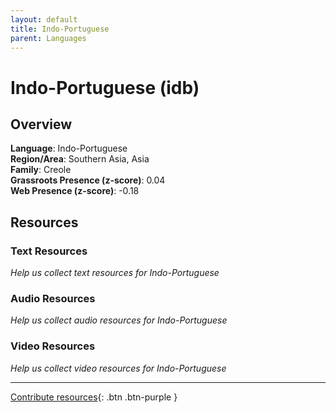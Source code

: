 ```yaml
---
layout: default
title: Indo-Portuguese
parent: Languages
---
```


# Indo-Portuguese (idb)

## Overview

**Language**: Indo-Portuguese  
**Region/Area**: Southern Asia, Asia  
**Family**: Creole  
**Grassroots Presence (z-score)**: 0.04  
**Web Presence (z-score)**: -0.18  

## Resources

### Text Resources
*Help us collect text resources for Indo-Portuguese*

### Audio Resources
*Help us collect audio resources for Indo-Portuguese*

### Video Resources
*Help us collect video resources for Indo-Portuguese*

---

[Contribute resources](https://forms.office.com/e/1SfLJx3u1r){: .btn .btn-purple }
